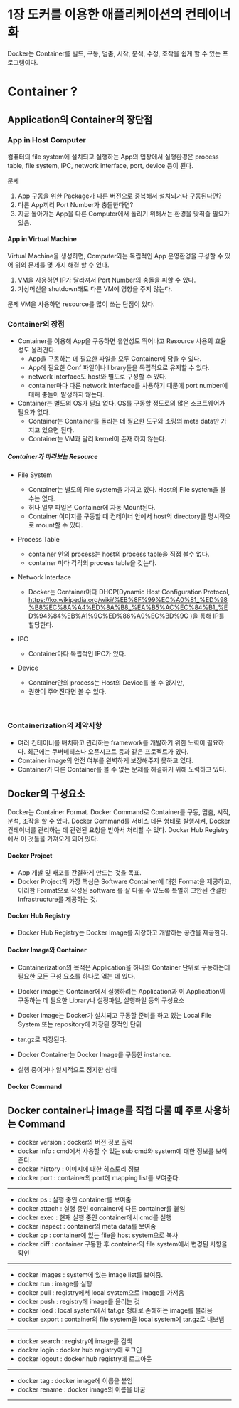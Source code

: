 1장 도커를 이용한 애플리케이션의 컨테이너화
===========================================


Docker는 Container를 빌드, 구동, 멈춤, 시작, 분석, 수정, 조작을 쉽게 할 수 있는 프로그램이다.


# Container ?


## Application의 Container의 장단점


### App in Host Computer

컴퓨터의 file system에 설치되고 실행하는 App의 입장에서 실행환경은
process table, file system, IPC, network interface, port, device 등이 된다.


문제
1. App 구동을 위한 Package가 다른 버전으로 중복해서 설치되거나 구동된다면?
2. 다른 App끼리 Port Number가 충돌한다면?
3. 지금 돌아가는 App을 다른 Computer에서 돌리기 위해서는 환경을 맞춰줄 필요가 있음.


#### App in Virtual Machine


Virtual Machine을 생성하면, Computer와는 독립적인 App 운영환경을 구성할 수 있어
위의 문제를 몇 가지 해결 할 수 있다.

1. VM을 사용하면 IP가 달라져서 Port Number의 충돌을 피할 수 있다.
2. 가상머신을 shutdown해도 다른 VM에 영향을 주지 않는다.

문제
VM을 사용하면 resource를 많이 쓰는 단점이 있다.





### Container의 장점
- Container를 이용해 App을 구동하면 유연성도 뛰어나고 Resource 사용의 효율성도 올라간다.
  - App을 구동하는 데 필요한 파일을 모두 Container에 담을 수 있다.
  - App에 필요한 Conf 파일이나 library들을 독립적으로 유지할 수 있다.
  - network interface도 host와 별도로 구성할 수 있다.
  - container마다 다른 network interface를 사용하기 때문에 port number에 대해 충돌이 발생하지 않는다.
- Container는 별도의 OS가 필요 없다. OS를 구동할 정도로의 많은 소프트웨어가 필요가 없다.
  - Container는 Container를 돌리는 데 필요한 도구와 소량의 meta data만 가지고 있으면 된다.
  - Container는 VM과 달리 kernel이 존재 하지 않는다.


##### Container가 바라보는 Resource
  - File System
    - Container는 별도의 File system을 가지고 있다. Host의 File system을 볼 수는 없다.
    - 허나 일부 파일은 Container에 자동 Mount된다.
    - Container 이미지를 구동할 때 컨테이너 안에서 host의 directory를 명시적으로 mount할 수 있다.
    
  - Process Table
    - container 안의 process는 host의 process table을 직접 볼수 없다.
    - container 마다 각각의 process table을 갖는다.
  
  - Network Interface
    - Docker는 Container마다 DHCP(Dynamic Host Configuration Protocol, https://ko.wikipedia.org/wiki/%EB%8F%99%EC%A0%81_%ED%98%B8%EC%8A%A4%ED%8A%B8_%EA%B5%AC%EC%84%B1_%ED%94%84%EB%A1%9C%ED%86%A0%EC%BD%9C )을 통해 IP를 할당한다.
    
  - IPC
    - Container마다 독립적인 IPC가 있다.
    
  - Device
    - Container안의 process는 Host의 Device를 볼 수 없지만,
    - 권한이 주어진다면 볼 수 있다.
    
    
    
### Containerization의 제약사항

  - 여러 컨테이너를 배치하고 관리하는 framework를 개발하기 위한 노력이 필요하다. 최근에는 쿠버네티스나 오픈시프트 등과 같은 프로젝트가 있다.
  - Container image의 안전 여부를 완벽하게 보장해주지 못하고 있다.
  - Container가 다른 Container를 볼 수 없는 문제를 해결하기 위해 노력하고 있다.
  
  





## Docker의 구성요소

Docker는 Container Format. 
Docker Command로 Container를 구동, 멈춤, 시작, 분석, 조작을 할 수 있다.
Docker Command를 서비스 데몬 형태로 실행시켜, Docker 컨테이너를 관리하는 데 관련된 요청을 받아서 처리할 수 있다.
Docker Hub Registry에서 이 것들을 가져오게 되어 있다.


#### Docker Project

  - App 개발 및 배포를 간결하게 만드는 것을 목표.
  - Docker Project의 가장 핵심은 Software Container에 대한 Format을 제공하고, 이러한 Format으로 작성된 software 를 잘 다룰 수 있도록 특별히 고안된 간결한 Infrastructure를 제공하는 것.
    
    
#### Docker Hub Registry

  - Docker Hub Registry는 Docker Image를 저장하고 개발하는 공간을 제공한다.



#### Docker Image와 Container

  - Containerization의 목적은 Application을 하나의 Container 단위로 구동하는데 필요한 모든 구성 요소를 하나로 엮는 데 있다.
  - Docker image는 Container에서 실행하려는 Application과 이 Application이 구동하는 데 필요한 Library나 설정파일, 실행하일 등의 구성요소
  - Docker image는 Docker가 설치되고 구동할 준비를 하고 있는 Local File System 또는 repository에 저장된 정적인 단위
  - tar.gz로 저장된다. 
   
  - Docker Container는 Docker Image를 구동한 instance. 
  - 실행 중이거나 일시적으로 정지한 상태
   
#### Docker Command

  Docker container나 image를 직접 다룰 때 주로 사용하는 Command
  --------------------------------------------------------------
 - docker version :  docker의 버전 정보 출력
 - docker info : cmd에서 사용할 수 있는 sub cmd와 system에 대한 정보를 보여준다.
 - docker history : 이미지에 대한 히스토리 정보
 - docker port : container의  port에 mapping list를 보여준다.
 
------------------------------------------------------------------
 - docker ps : 실행 중인 container를 보여줌
 - docker attach : 실행 중인 container에 다른 container를 붙임
 - docker exec : 현재 실행 중인 container에서 cmd를 실행
 - docker inspect : container의 meta data를 보여줌
 - docker cp : container에 있는 file을 host system으로 복사
 - docker diff : container 구동한 후 container의 file system에서 변경된 사항을 확인
 
 -------------------------------------------------------------------
 - docker images : system에 있는 image list를 보여줌.
 - docker run : image를 실행
 - docker pull : registry에서 local system으로 image를 가져옴
 - docker push : registry에 image를 올리는 것
 - docker load : local system에서 tat.gz 형태로 존해하는 image를 불러옴
 - docker export : container의 file system을 local system에 tar.gz로 내보냄
 ------------------------------------------------------------------------
 - docker search : registry에 image를 검색
 - docker login : docker hub registry에 로그인
 - docker logout : docker hub registry에 로그아웃
 -------------------------------------------------------------------------
 - docker tag : docker image에 이름을 붙임
 - docker rename : docker image의 이름을 바꿈
 -------------------------------------------------------------------------
 
 




